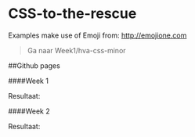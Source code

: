 # CSS-to-the-rescue

Examples make use of Emoji from: http://emojione.com

>Ga naar Week1/hva-css-minor

##Github pages


####Week 1

Resultaat:

####Week 2

Resultaat: 


